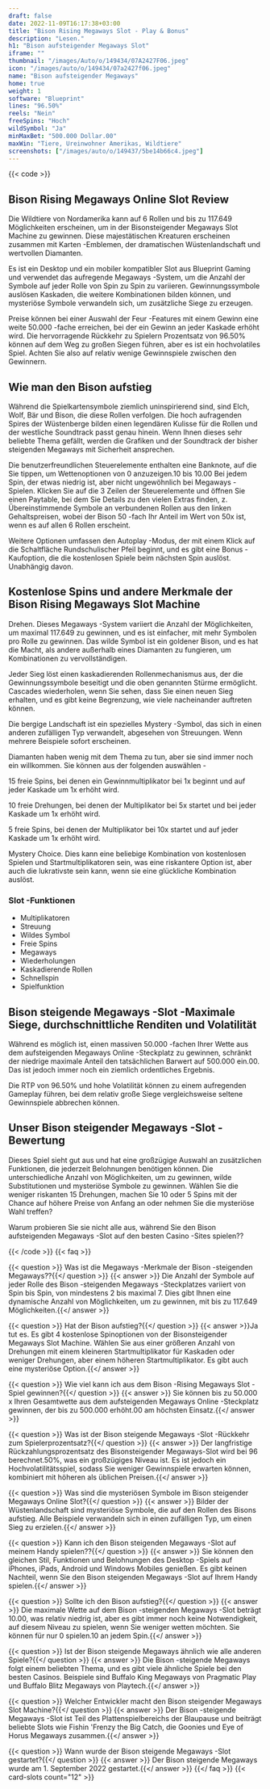 ```yaml
---
draft: false
date: 2022-11-09T16:17:38+03:00
title: "Bison Rising Megaways Slot - Play & Bonus"
description: "Lesen."
h1: "Bison aufsteigender Megaways Slot"
iframe: ""
thumbnail: "/images/Auto/o/149434/07A2427F06.jpeg"
icon: "/images/auto/o/149434/07a2427f06.jpeg"
name: "Bison aufsteigender Megaways"
home: true
weight: 1
software: "Blueprint"
lines: "96.50%"
reels: "Nein"
freeSpins: "Hoch"
wildSymbol: "Ja"
minMaxBet: "500.000 Dollar.00"
maxWin: "Tiere, Ureinwohner Amerikas, Wildtiere"
screenshots: ["/images/auto/o/149437/5be14b66c4.jpeg"]
---
```


{{< code >}}<h2>Bison Rising Megaways Online Slot Review</h2><p>Die Wildtiere von Nordamerika kann auf 6 Rollen und bis zu 117.649 Möglichkeiten erscheinen, um in der Bisonsteigender Megaways Slot Machine zu gewinnen. Diese majestätischen Kreaturen erscheinen zusammen mit Karten -Emblemen, der dramatischen Wüstenlandschaft und wertvollen Diamanten. </p><p>Es ist ein Desktop und ein mobiler kompatibler Slot aus Blueprint Gaming und verwendet das aufregende Megaways -System, um die Anzahl der Symbole auf jeder Rolle von Spin zu Spin zu variieren. Gewinnungssymbole auslösen Kaskaden, die weitere Kombinationen bilden können, und mysteriöse Symbole verwandeln sich, um zusätzliche Siege zu erzeugen. </p><p>Preise können bei einer Auswahl der Feur -Features mit einem Gewinn eine weite 50.000 -fache erreichen, bei der ein Gewinn an jeder Kaskade erhöht wird. Die hervorragende Rückkehr zu Spielern Prozentsatz von 96.50% können auf dem Weg zu großen Siegen führen, aber es ist ein hochvolatiles Spiel. Achten Sie also auf relativ wenige Gewinnspiele zwischen den Gewinnern.</p><h2>Wie man den Bison aufstieg</h2><p>Während die Spielkartensymbole ziemlich uninspirierend sind, sind Elch, Wolf, Bär und Bison, die diese Rollen verfolgen. Die hoch aufragenden Spires der Wüstenberge bilden einen legendären Kulisse für die Rollen und der westliche Soundtrack passt genau hinein. Wenn Ihnen dieses sehr beliebte Thema gefällt, werden die Grafiken und der Soundtrack der bisher steigenden Megaways mit Sicherheit ansprechen.</p><p>Die benutzerfreundlichen Steuerelemente enthalten eine Banknote, auf die Sie tippen, um Wettenoptionen von 0 anzuzeigen.10 bis 10.00 Bei jedem Spin, der etwas niedrig ist, aber nicht ungewöhnlich bei Megaways -Spielen. Klicken Sie auf die 3 Zeilen der Steuerelemente und öffnen Sie einen Paytable, bei dem Sie Details zu den vielen Extras finden, z. Übereinstimmende Symbole an verbundenen Rollen aus den linken Gehaltspreisen, wobei der Bison 50 -fach Ihr Anteil im Wert von 50x ist, wenn es auf allen 6 Rollen erscheint.</p><p>Weitere Optionen umfassen den Autoplay -Modus, der mit einem Klick auf die Schaltfläche Rundschulischer Pfeil beginnt, und es gibt eine Bonus -Kaufoption, die die kostenlosen Spiele beim nächsten Spin auslöst. Unabhängig davon.</p><h2>Kostenlose Spins und andere Merkmale der Bison Rising Megaways Slot Machine</h2><p>Drehen. Dieses Megaways -System variiert die Anzahl der Möglichkeiten, um maximal 117.649 zu gewinnen, und es ist einfacher, mit mehr Symbolen pro Rolle zu gewinnen. Das wilde Symbol ist ein goldener Bison, und es hat die Macht, als andere außerhalb eines Diamanten zu fungieren, um Kombinationen zu vervollständigen.</p><p>Jeder Sieg löst einen kaskadierenden Rollenmechanismus aus, der die Gewinnungssymbole beseitigt und die oben genannten Stürme ermöglicht. Cascades wiederholen, wenn Sie sehen, dass Sie einen neuen Sieg erhalten, und es gibt keine Begrenzung, wie viele nacheinander auftreten können. </p><p>Die bergige Landschaft ist ein spezielles Mystery -Symbol, das sich in einen anderen zufälligen Typ verwandelt, abgesehen von Streuungen. Wenn mehrere Beispiele sofort erscheinen. </p><p>Diamanten haben wenig mit dem Thema zu tun, aber sie sind immer noch ein willkommen. Sie können aus der folgenden auswählen -</p><p>15 freie Spins, bei denen ein Gewinnmultiplikator bei 1x beginnt und auf jeder Kaskade um 1x erhöht wird.</p><p>10 freie Drehungen, bei denen der Multiplikator bei 5x startet und bei jeder Kaskade um 1x erhöht wird.</p><p>5 freie Spins, bei denen der Multiplikator bei 10x startet und auf jeder Kaskade um 1x erhöht wird.</p><p>Mystery Choice. Dies kann eine beliebige Kombination von kostenlosen Spielen und Startmultiplikatoren sein, was eine riskantere Option ist, aber auch die lukrativste sein kann, wenn sie eine glückliche Kombination auslöst.</p><h3>
Slot -Funktionen</h3><ul>
<li></span>
Multiplikatoren</li>
<li></span>
Streuung</li>
<li></span>
Wildes Symbol</li>
<li></span>
Freie Spins</li>
<li></span>
Megaways</li>
<li></span>
Wiederholungen</li>
<li></span>
Kaskadierende Rollen</li>
<li></span>
Schnellspin</li>
<li></span>
Spielfunktion</li></ul><h2>Bison steigende Megaways -Slot -Maximale Siege, durchschnittliche Renditen und Volatilität</h2><p>Während es möglich ist, einen massiven 50.000 -fachen Ihrer Wette aus dem aufsteigenden Megaways Online -Steckplatz zu gewinnen, schränkt der niedrige maximale Anteil den tatsächlichen Barwert auf 500.000 ein.00. Das ist jedoch immer noch ein ziemlich ordentliches Ergebnis.</p><p>Die RTP von 96.50% und hohe Volatilität können zu einem aufregenden Gameplay führen, bei dem relativ große Siege vergleichsweise seltene Gewinnspiele abbrechen können.</p><h2>Unser Bison steigender Megaways -Slot -Bewertung</h2><p>Dieses Spiel sieht gut aus und hat eine großzügige Auswahl an zusätzlichen Funktionen, die jederzeit Belohnungen benötigen können. Die unterschiedliche Anzahl von Möglichkeiten, um zu gewinnen, wilde Substitutionen und mysteriöse Symbole zu gewinnen. Wählen Sie die weniger riskanten 15 Drehungen, machen Sie 10 oder 5 Spins mit der Chance auf höhere Preise von Anfang an oder nehmen Sie die mysteriöse Wahl treffen?</p><p>Warum probieren Sie sie nicht alle aus, während Sie den Bison aufsteigenden Megaways -Slot auf den besten Casino -Sites spielen??</p>
{{< /code >}}
{{< faq >}}

{{< question >}} Was ist die Megaways -Merkmale der Bison -steigenden Megaways??{{</ question >}}
{{< answer >}} Die Anzahl der Symbole auf jeder Rolle des Bison -steigenden Megaways -Steckplatzes variiert von Spin bis Spin, von mindestens 2 bis maximal 7. Dies gibt Ihnen eine dynamische Anzahl von Möglichkeiten, um zu gewinnen, mit bis zu 117.649 Möglichkeiten.{{</ answer >}}

{{< question >}} Hat der Bison aufstieg?{{</ question >}}
{{< answer >}}Ja tut es. Es gibt 4 kostenlose Spinoptionen von der Bisonsteigender Megaways Slot Machine. Wählen Sie aus einer größeren Anzahl von Drehungen mit einem kleineren Startmultiplikator für Kaskaden oder weniger Drehungen, aber einem höheren Startmultiplikator. Es gibt auch eine mysteriöse Option.{{</ answer >}}

{{< question >}} Wie viel kann ich aus dem Bison -Rising Megaways Slot -Spiel gewinnen?{{</ question >}}
{{< answer >}} Sie können bis zu 50.000 x Ihren Gesamtwette aus dem aufsteigenden Megaways Online -Steckplatz gewinnen, der bis zu 500.000 erhöht.00 am höchsten Einsatz.{{</ answer >}}

{{< question >}} Was ist der Bison steigende Megaways -Slot -Rückkehr zum Spielerprozentsatz?{{</ question >}}
{{< answer >}} Der langfristige Rückzahlungsprozentsatz des Bisonsteigender Megaways-Slot wird bei 96 berechnet.50%, was ein großzügiges Niveau ist. Es ist jedoch ein Hochvolatilitätsspiel, sodass Sie weniger Gewinnspiele erwarten können, kombiniert mit höheren als üblichen Preisen.{{</ answer >}}

{{< question >}} Was sind die mysteriösen Symbole im Bison steigender Megaways Online Slot?{{</ question >}}
{{< answer >}} Bilder der Wüstenlandschaft sind mysteriöse Symbole, die auf den Rollen des Bisons aufstieg. Alle Beispiele verwandeln sich in einen zufälligen Typ, um einen Sieg zu erzielen.{{</ answer >}}

{{< question >}} Kann ich den Bison steigenden Megaways -Slot auf meinem Handy spielen??{{</ question >}}
{{< answer >}} Sie können den gleichen Stil, Funktionen und Belohnungen des Desktop -Spiels auf iPhones, iPads, Android und Windows Mobiles genießen. Es gibt keinen Nachteil, wenn Sie den Bison steigenden Megaways -Slot auf Ihrem Handy spielen.{{</ answer >}}

{{< question >}} Sollte ich den Bison aufstieg?{{</ question >}}
{{< answer >}} Die maximale Wette auf dem Bison -steigenden Megaways -Slot beträgt 10.00, was relativ niedrig ist, aber es gibt immer noch keine Notwendigkeit, auf diesem Niveau zu spielen, wenn Sie weniger wetten möchten. Sie können für nur 0 spielen.10 an jedem Spin.{{</ answer >}}

{{< question >}} Ist der Bison steigende Megaways ähnlich wie alle anderen Spiele?{{</ question >}}
{{< answer >}} Die Bison -steigende Megaways folgt einem beliebten Thema, und es gibt viele ähnliche Spiele bei den besten Casinos. Beispiele sind Buffalo King Megaways von Pragmatic Play und Buffalo Blitz Megaways von Playtech.{{</ answer >}}

{{< question >}} Welcher Entwickler macht den Bison steigender Megaways Slot Machine?{{</ question >}}
{{< answer >}} Der Bison -steigende Megaways -Slot ist Teil des Plattenspielbereichs der Blaupause und beiträgt beliebte Slots wie Fishin 'Frenzy the Big Catch, die Goonies und Eye of Horus Megaways zusammen.{{</ answer >}}

{{< question >}} Wann wurde der Bison steigende Megaways -Slot gestartet?{{</ question >}}
{{< answer >}} Der Bison steigende Megaways wurde am 1. September 2022 gestartet.{{</ answer >}}
{{</ faq >}}
 {{< card-slots count="12" >}}